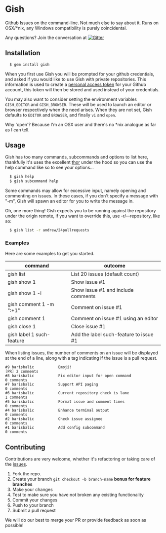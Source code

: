 # Gish

Github Issues on the command-line.  Not much else to say about it.  Runs on OSX/*nix, any Windows compatibility is purely coincidental.

Any questions? Join the conversation at [![Gitter](https://badges.gitter.im/barisbalic/gish.png)](https://gitter.im/barisbalic/gish)


## Installation

```bash
  $ gem install gish
```

When you first use Gish you will be prompted for your github credentials, and asked if you would like to use Gish with private repositories.  This information is used to create a [personal access token](https://github.com/blog/1509-personal-api-tokens) for your Github account, this token will then be stored and used instead of your credentials.

You may also want to consider setting the environment variables `GISH_EDITOR` and `GISH_BROWSER`.  These will be used to launch an editor or browser respectively when the need arises.  When they are not set, Gish defaults to `EDITOR` and `BROWSER`, and finally `vi` and `open`.

Why 'open'? Because I'm an OSX user and there's no *nix analogue as far as I can tell.

## Usage
  
Gish has too many commands, subcommands and options to list here, thankfully it's uses the excellent [thor](http://whatisthor.com/) under the hood so you can use the help command like so to see your options...

```bash
  $ gish help
  $ gish subcommand help
```

Some commands may allow for excessive input, namely opening and commenting on issues.  In these cases, if you don't specify a message with "-m", Gish will spawn an editor for you to write the message in.

Oh, one more thing!  Gish expects you to be running against the repository under the origin remote, if you want to override this, use -r/--repository, like so:

```bash
  $ gish list -r andrew/24pullrequests
``` 

### Examples

Here are some examples to get you started.

|command|outcome|
|-------|-------|
|gish list | List 20 issues (default count) |
|gish show 1 | Show issue #1|
|gish show 1 -i| Show issue #1 and include comments|
|gish comment 1 -m ":+1"| Comment on issue #1|
|gish comment 1| Comment on issue #1 using an editor|
|gish close 1| Close issue #1|
|gish label 1 such-feature| Add the label such-feature to issue #1|

When listing issues, the number of comments on an issue will be displayed at the end of a line, along with a tag indicating if the issue is a pull request.

```
#9 barisbalic           Emoji!                                                            [PR] 2 comments
#8 barisbalic           Fix editor input for open command                                      0 comments
#7 barisbalic           Support API paging                                                     0 comments
#6 barisbalic           Current repository check is lame                                       1 comments
#5 barisbalic           Format issue and comment times                                         0 comments
#4 barisbalic           Enhance terminal output                                                0 comments
#2 barisbalic           Check issue assignee                                                   0 comments
#1 barisbalic           Add config subcommand                                                  0 comments
```



## Contributing

Contributions are very welcome, whether it's refactoring or taking care of the [issues](http://github.com/barisbalic/gish/issues).

1. Fork the repo.
2. Create your branch `git checkout -b branch-name` **bonus for feature branches**
3. Make your changes
4. Test to make sure you have not broken any existing functionality
4. Commit your changes
5. Push to your branch
6. Submit a pull request

We will do our best to merge your PR or provide feedback as soon as possible!
